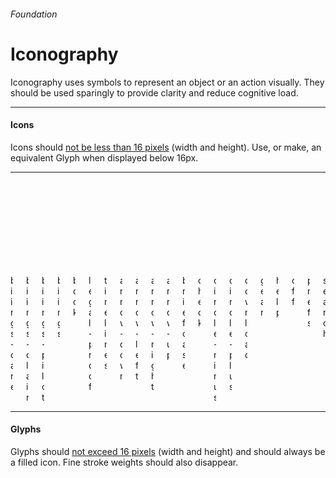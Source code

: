 <h6 class="subtitle is-5 has-text-grey has-text-weight-semibold">Foundation</h6><h1 class="title is-1 has-text-weight-bold">Iconography</h1>
<p class="subtitle is-5">
    <span class="has-text-weight-semibold">Iconography</span> uses symbols to represent an object or an action visually. They should be used sparingly to provide clarity and reduce cognitive load.
</p>

<hr>

<h4 class="title is-4 has-text-weight-semibold">Icons</h4>

Icons should <u>not be less than 16 pixels</u> (width and height). Use, or make, an equivalent Glyph when displayed below 16px.

<hr class="is-small">

<div class="columns is-multiline is-mobile is-size-7 has-text-centered has-text-weight-semibold is-monospace has-text-grey-dark">
    <div class="column is-one-third-mobile is-one-fifth-tablet"><div class="box is-bordered is-relaxed"><svg class="icon is-medium"><use xlink:href="media/bds-icons.min.svg#biings-care"></use></svg></div>biings-care</div><div class="column is-one-third-mobile is-one-fifth-tablet"><div class="box is-bordered is-relaxed"><svg class="icon is-medium"><use xlink:href="media/bds-icons.min.svg#biings-claim"></use></svg></div>biings-claim</div><div class="column is-one-third-mobile is-one-fifth-tablet"><div class="box is-bordered is-relaxed"><svg class="icon is-medium"><use xlink:href="media/bds-icons.min.svg#biings-pilot"></use></svg></div>biings-pilot</div><div class="column is-one-third-mobile is-one-fifth-tablet"><div class="box is-bordered is-relaxed"><svg class="icon is-medium"><use xlink:href="media/bds-icons.min.svg#biings"></use></svg></div>biings</div><div class="column is-one-third-mobile is-one-fifth-tablet"><div class="box is-bordered is-relaxed"><svg class="icon is-medium"><use xlink:href="media/bds-icons.min.svg#book"></use></svg></div>book</div><div class="column is-one-third-mobile is-one-fifth-tablet"><div class="box is-bordered is-relaxed"><svg class="icon is-medium"><use xlink:href="media/bds-icons.min.svg#legal-proof"></use></svg></div>legal-proof</div><div class="column is-one-third-mobile is-one-fifth-tablet"><div class="box is-bordered is-relaxed"><svg class="icon is-medium"><use xlink:href="media/bds-icons.min.svg#timelines"></use></svg></div>timelines</div><div class="column is-one-third-mobile is-one-fifth-tablet"><div class="box is-bordered is-relaxed"><svg class="icon is-medium"><use xlink:href="media/bds-icons.min.svg#arrow-down"></use></svg></div>arrow-down</div><div class="column is-one-third-mobile is-one-fifth-tablet"><div class="box is-bordered is-relaxed"><svg class="icon is-medium"><use xlink:href="media/bds-icons.min.svg#arrow-left"></use></svg></div>arrow-left</div><div class="column is-one-third-mobile is-one-fifth-tablet"><div class="box is-bordered is-relaxed"><svg class="icon is-medium"><use xlink:href="media/bds-icons.min.svg#arrow-right"></use></svg></div>arrow-right</div><div class="column is-one-third-mobile is-one-fifth-tablet"><div class="box is-bordered is-relaxed"><svg class="icon is-medium"><use xlink:href="media/bds-icons.min.svg#arrow-up"></use></svg></div>arrow-up</div><div class="column is-one-third-mobile is-one-fifth-tablet"><div class="box is-bordered is-relaxed"><svg class="icon is-medium"><use xlink:href="media/bds-icons.min.svg#briefcase"></use></svg></div>briefcase</div><div class="column is-one-third-mobile is-one-fifth-tablet"><div class="box is-bordered is-relaxed"><svg class="icon is-medium"><use xlink:href="media/bds-icons.min.svg#check"></use></svg></div>check</div><div class="column is-one-third-mobile is-one-fifth-tablet"><div class="box is-bordered is-relaxed"><svg class="icon is-medium"><use xlink:href="media/bds-icons.min.svg#circle-minus"></use></svg></div>circle-minus</div><div class="column is-one-third-mobile is-one-fifth-tablet"><div class="box is-bordered is-relaxed"><svg class="icon is-medium"><use xlink:href="media/bds-icons.min.svg#circle-plus"></use></svg></div>circle-plus</div><div class="column is-one-third-mobile is-one-fifth-tablet"><div class="box is-bordered is-relaxed"><svg class="icon is-medium"><use xlink:href="media/bds-icons.min.svg#download"></use></svg></div>download</div><div class="column is-one-third-mobile is-one-fifth-tablet"><div class="box is-bordered is-relaxed"><svg class="icon is-medium"><use xlink:href="media/bds-icons.min.svg#gear"></use></svg></div>gear</div><div class="column is-one-third-mobile is-one-fifth-tablet"><div class="box is-bordered is-relaxed"><svg class="icon is-medium"><use xlink:href="media/bds-icons.min.svg#help"></use></svg></div>help</div><div class="column is-one-third-mobile is-one-fifth-tablet"><div class="box is-bordered is-relaxed"><svg class="icon is-medium"><use xlink:href="media/bds-icons.min.svg#off"></use></svg></div>off</div><div class="column is-one-third-mobile is-one-fifth-tablet"><div class="box is-bordered is-relaxed"><svg class="icon is-medium"><use xlink:href="media/bds-icons.min.svg#prefs"></use></svg></div>prefs</div><div class="column is-one-third-mobile is-one-fifth-tablet"><div class="box is-bordered is-relaxed"><svg class="icon is-medium"><use xlink:href="media/bds-icons.min.svg#search"></use></svg></div>search</div>
</div>

<hr class="is-large is-visible">

<h4 class="title is-4 has-text-weight-semibold">Glyphs</h4>

Glyphs should <u>not exceed 16 pixels</u> (width and height) and should always be a filled icon. Fine stroke weights should also disappear.